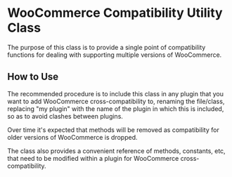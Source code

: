 # WooCommerce Compatibility Utility Class

The purpose of this class is to provide a single point of compatibility functions for dealing with supporting multiple versions of WooCommerce.

## How to Use

The recommended procedure is to include this class in any plugin that you want to add WooCommerce cross-compatibility to, renaming the file/class, replacing "my plugin" with the name of the plugin in which this is included, so as to avoid clashes between plugins.

Over time it's expected that methods will be removed as compatibility for older versions of WooCommerce is dropped.

The class also provides a convenient reference of methods, constants, etc, that need to be modified within a plugin for WooCommerce cross-compatibility.
